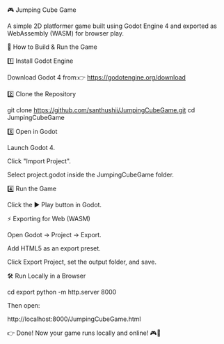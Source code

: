 🎮 Jumping Cube Game

A simple 2D platformer game built using Godot Engine 4 and exported as WebAssembly (WASM) for browser play.

🚀 How to Build & Run the Game

1️⃣ Install Godot Engine

Download Godot 4 from:👉 https://godotengine.org/download

2️⃣ Clone the Repository

git clone https://github.com/santhushii/JumpingCubeGame.git
cd JumpingCubeGame

3️⃣ Open in Godot

Launch Godot 4.

Click "Import Project".

Select project.godot inside the JumpingCubeGame folder.

4️⃣ Run the Game

Click the ▶ Play button in Godot.

⚡ Exporting for Web (WASM)

Open Godot → Project → Export.

Add HTML5 as an export preset.

Click Export Project, set the output folder, and save.

🛠️ Run Locally in a Browser

cd export
python -m http.server 8000

Then open:

http://localhost:8000/JumpingCubeGame.html

👉 Done! Now your game runs locally and online! 🎮🚀

